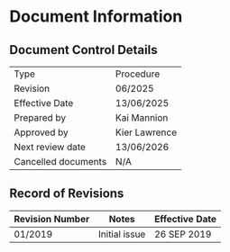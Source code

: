 # Document Information
## Document Control Details
|                     |                                                   |
|---------------------|---------------------------------------------------|
|         Type        |                    Procedure                      |
|       Revision      |                     06/2025                       |
|    Effective Date   |                    13/06/2025                     |
|     Prepared by     |                    Kai Mannion                    |
|     Approved by     |                    Kier Lawrence                  |
|   Next review date  |                    13/06/2026                     |
| Cancelled documents |                        N/A                        |

## Record of Revisions
<table><thead>
  <tr>
    <th>Revision Number</th>
    <th>Notes</th>
    <th>Effective Date</th>
  </tr></thead>
<tbody>
  <tr>
    <td>01/2019</td>
    <td>Initial issue</td>
    <td>26 SEP 2019</td>
  </tr>
</tbody></table>
